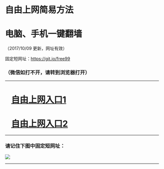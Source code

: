 ﻿# 自由上网简易方法

# 电脑、手机一键翻墙

（2017/10/09 更新，网址有效）

固定短网址：https://git.io/free99

### （微信如打不开，请转到浏览器打开）


***





# &nbsp;&nbsp; <a href="http://ft80828094.fwq-tz-1001.info/fwqtz01.html?t=100900132222 " target="_blank">自由上网入口1</a>
# &nbsp;&nbsp; <a href="http://ft1350732645.fwq-tz-1002.info/fwqtz02.html?t=100900132442 " target="_blank">自由上网入口2</a>
***

### 请记住下图中固定短网址：

<img src="https://s3-us-west-2.amazonaws.com/fwq-1001/yjfq-20170905okok.png" /> 


***


